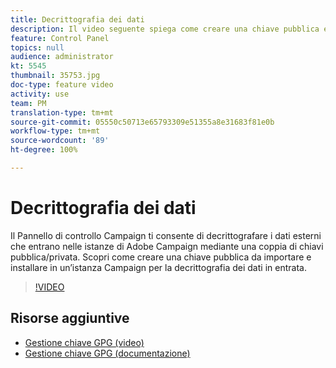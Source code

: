 ```yaml
---
title: Decrittografia dei dati
description: Il video seguente spiega come creare una chiave pubblica e importarla e installarla in un’istanza Campaign per decrittografare i dati.
feature: Control Panel
topics: null
audience: administrator
kt: 5545
thumbnail: 35753.jpg
doc-type: feature video
activity: use
team: PM
translation-type: tm+mt
source-git-commit: 05550c50713e65793309e51355a8e31683f81e0b
workflow-type: tm+mt
source-wordcount: '89'
ht-degree: 100%

---
```



# Decrittografia dei dati

Il Pannello di controllo Campaign ti consente di decrittografare i dati esterni che entrano nelle istanze di Adobe Campaign mediante una coppia di chiavi pubblica/privata.
Scopri come creare una chiave pubblica da importare e installare in un’istanza Campaign per la decrittografia dei dati in entrata.

>[!VIDEO](https://video.tv.adobe.com/v/35753?quality=12)

## Risorse aggiuntive

* [Gestione chiave GPG (video)](./gpg-key-management-overview.md)
* [Gestione chiave GPG (documentazione)](https://docs.adobe.com/content/help/it-IT/control-panel/using/instances-settings/gpg-keys-management.html)
